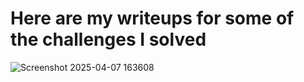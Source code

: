 # Here are my writeups for some of the challenges I solved

![Screenshot 2025-04-07 163608](https://github.com/user-attachments/assets/071a984e-8619-4707-a3c8-7aefd2fa61ea)
